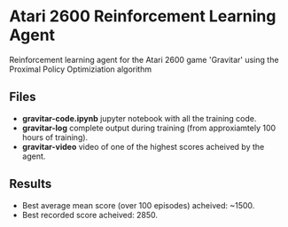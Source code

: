 # Atari 2600 Reinforcement Learning Agent
Reinforcement learning agent for the Atari 2600 game 'Gravitar' using the Proximal Policy Optimiziation algorithm

## Files
- **gravitar-code.ipynb** jupyter notebook with all the training code.
- **gravitar-log** complete output during training (from approxiamtely 100 hours of training).
- **gravitar-video** video of one of the highest scores acheived by the agent. 

## Results
- Best average mean score (over 100 episodes) acheived: ~1500.
- Best recorded score acheived: 2850.